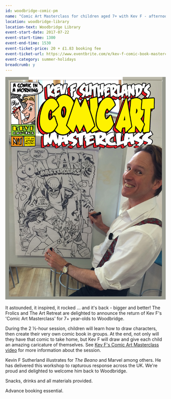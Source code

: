 ```yaml
---
id: woodbridge-comic-pm
name: "Comic Art Masterclass for children aged 7+ with Kev F - afternoon session"
location: woodbridge-library
location-text: Woodbridge Library
event-start-date: 2017-07-22
event-start-time: 1300
event-end-time: 1530
event-ticket-price: 20 + £1.83 booking fee
event-ticket-url: https://www.eventbrite.com/e/kev-f-comic-book-masterclass-tickets-35398991336?aff=es2
event-category: summer-holidays
breadcrumb: y
---
```


![Kev F](/images/featured/featured-kev-f.jpg)

It astounded, it inspired, it rocked ... and it's back - bigger and better! The Frolics and The Art Retreat are delighted to announce the return of Kev F's 'Comic Art Masterclass' for 7+ year-olds to Woodbridge.

During the 2 &frac12;-hour session, children will learn how to draw characters, then create their very own comic book in groups. At the end, not only will they have that comic to take home, but Kev F will draw and give each child an amazing caricature of themselves. See [Kev F's Comic Art Masterclass video](https://www.youtube.com/watch?v=gRK4YKUhAXM) for more information about the session.

Kevin F Sutherland illustrates for <cite>The Beano</cite> and Marvel among others. He has delivered this workshop to rapturous response across the UK. We're proud and delighted to welcome him back to Woodbridge.

Snacks, drinks and all materials provided.

Advance booking essential.
